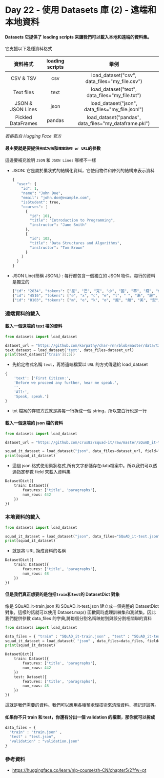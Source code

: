 # Day 22 - 使用 Datasets 庫 (2) - 遠端和本地資料


#### Datasets 它提供了 loading scripts 來讓我們可以載入本地和遠端的資料集。

它支援以下幾種資料格式

|         資料格式         |  loading scripts  |                           舉例                           |
|:--------------------:|:-----------------:|:------------------------------------------------------:|
|      CSV & TSV       |        csv        |     load_dataset("csv", data_files="my_file.csv")      |
|      Text files      |       text        |     load_dataset("text", data_files="my_file.txt")     |
|  JSON & JSON Lines   |       json        |    load_dataset("json", data_files="my_file.jsonl")    |
|  Pickled DataFrames  |      pandas       | load_dataset("pandas", data_files="my_dataframe.pkl")  |
_表格取自 Hugging Face 官方_

#### 最主要就是要提供`格式名稱`和`檔案路徑 or URL`的參數
這邊要補充說明 `JSON` 和 `JSON Lines` 哪裡不一樣

- JSON: 它是屬於巢狀式的結構化資料，它使用物件和陣列的結構來表示資料
    ```python
    {
      "user": {
        "id": 1,
        "name": "John Doe",
        "email": "john.doe@example.com",
        "isStudent": true,
        "courses": [
          {
            "id": 101,
            "title": "Introduction to Programming",
            "instructor": "Jane Smith"
          },
          {
            "id": 102,
            "title": "Data Structures and Algorithms",
            "instructor": "Tom Brown"
          }
        ]
      }
    }
    ```
- JSON Line(簡稱 JSONL) : 每行都包含一個獨立的 JSON 物件。每行的資料是獨立的
    ```python
    {"id": "2834", "tokens": ["星", "巴", "克", "小", "圓", "零", "錢", "包"], "ner_tags": ["B-BRAND", "I-BRAND", "I-BRAND", "O", "O", "B-ITEM", "I-ITEM", "I-ITEM"]}
    {"id": "4516", "tokens": ["e", "x", "c", "e", "l", " ", "漸", "層", "魅", "色", "腮", "紅"], "ner_tags": ["B-BRAND", "I-BRAND", "I-BRAND", "I-BRAND", "I-BRAND", "O", "O", "O", "O", "O", "B-ITEM", "I-ITEM"]}
    {"id": "8103", "tokens": ["m", "e", "k", "o", "魔", "翹", "美", "型", "纖", "長", "睫", "毛", "膏"], "ner_tags": ["B-BRAND", "I-BRAND", "I-BRAND", "I-BRAND", "O", "O", "O", "O", "O", "O", "B-ITEM", "I-ITEM", "I-ITEM"]}  
    ```

### 遠端資料的載入

#### 載入一個遠端的 text 檔的資料
```python
from datasets import load_dataset

dataset_url = "https://github.com/karpathy/char-rnn/blob/master/data/tinyshakespeare/input.txt"
text_dataest = load_dataset('text', data_files=dataset_url)
print(text_dataest['train'][:5])
```
- 先給定格式名稱 `text`，再將遠端檔案以 `URL` 的方式傳遞給 load_dataset
```python
{
    'text': ['First Citizen:',
    'Before we proceed any further, hear me speak.',
    '',
    'All:',
    'Speak, speak.']
}
```
- txt 檔案的存取方式就是將每一行拆成一個 string，所以空白行也是一行

#### 載入一個遠端的 json 檔的資料
```python
from datasets import load_dataset

dataset_url = "https://github.com/crux82/squad-it/raw/master/SQuAD_it-train.json.gz"

squad_it_dataset = load_dataset("json", data_files=dataset_url, field="data")
print(squad_it_dataset)
```
- 這個 json 格式使用巢狀格式,所有文字都儲存在data檔案中。所以我們可以透過指定參數 field 來載入資料集
```python
DatasetDict({
    train: Dataset({
        features: ['title', 'paragraphs'],
        num_rows: 442
    })
})
```

### 本地資料的載入

```python
from datasets import load_dataset

squad_it_dataset = load_dataset("json", data_files="SQuAD_it-test.json", field="data")
print(squad_it_dataset)
```
- 就是將 URL 換成資料的名稱

```python
DatasetDict({
    train: Dataset({
        features: ['title', 'paragraphs'],
        num_rows: 48
    })
})
```

#### 但是我們真正想要的是包括`train`和`test`的 DatasetDict 對象
像是 SQuAD_it-train.json 和 SQuAD_it-test.json 建立成一個完整的 DatasetDict 對象，這樣的話就可以使用 Dataset.map() 函數同時處理訓練集和測試集。因此我們提供參數 data_files 的字典,將每個分割名稱映射到與該分割相關聯的資料

```python
from datasets import load_dataset

data_files = { "train" : "SQuAD_it-train.json" , "test" : "SQuAD_it-test.json" }
squad_it_dataset = load_dataset( "json" , data_files=data_files, field= "data" )
print(squad_it_dataset)
```

```python
DatasetDict({
    train: Dataset({
        features: ['title', 'paragraphs'],
        num_rows: 442
    })
    test: Dataset({
        features: ['title', 'paragraphs'],
        num_rows: 48
    })
})  
```
這就是我們需要的資料。我們可以應用各種預處理技術來清理資料、標記評論等。

#### 如果你不只 train 和 test，你還有分出一個 validation 的檔案，那你就可以拆成
  ```python
  data_files = { 
    "train" : "train.json" , 
    "test" : "test.json",
    "validation" : "validation.json"
  }
  ```

### 參考資料
- <https://huggingface.co/learn/nlp-course/zh-CN/chapter5/2?fw=pt>
